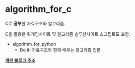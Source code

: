 # algorithm_for_c
C로 **공부**한 자료구조와 알고리즘. 

C을 활용한 워게임사이트 및 알고리즘 솔루션사이트 스크립트도 포함.

* algorithm_for_python
  * Do it! 자료구조와 함께 배우는 알고리즘 입문
  
[**개인 블로그 주소**](https://it-neicebee.tistory.com/)
